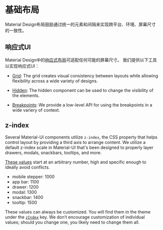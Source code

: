 # 基础布局

<p class="description">Material Design布局鼓励通过统一的元素和间隔来实现跨平台、环境、屏幕尺寸的一致性。</p>

## 响应式UI

Material Design中的[响应式布局](https://material.io/design/layout/responsive-layout-grid.html)可适配任何可能的屏幕尺寸。 我们提供以下工具以实现响应式UI：

- [Grid](/layout/grid/): The grid creates visual consistency between layouts while allowing flexibility across a wide variety of designs.

- [Hidden](/layout/hidden/): The hidden component can be used to change the visibility of the elements.

- [Breakpoints](/layout/breakpoints/): We provide a low-level API for using the breakpoints in a wide variery of context.

## z-index

Several Material-UI components utilize `z-index`, the CSS property that helps control layout by providing a third axis to arrange content. We utilize a default z-index scale in Material-UI that's been designed to properly layer drawers, modals, snackbars, tooltips, and more.

[These values](https://github.com/mui-org/material-ui/blob/master/packages/material-ui/src/styles/zIndex.js) start at an arbitrary number, high and specific enough to ideally avoid conflicts.

- mobile stepper: 1000
- app bar: 1100
- drawer: 1200
- modal: 1300
- snackbar: 1400
- tooltip: 1500

These values can always be customized. You will find them in the theme under the [`zIndex`](/customization/default-theme/?expend-path=$.zIndex) key. We don’t encourage customization of individual values; should you change one, you likely need to change them all.